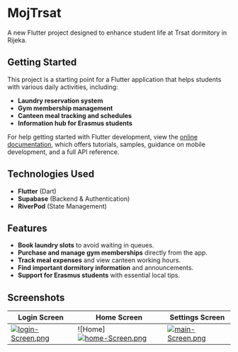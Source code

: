 # MojTrsat

A new Flutter project designed to enhance student life at Trsat dormitory in Rijeka.

## Getting Started

This project is a starting point for a Flutter application that helps students with various daily activities, including:
- **Laundry reservation system**
- **Gym membership management**
- **Canteen meal tracking and schedules**
- **Information hub for Erasmus students**

For help getting started with Flutter development, view the
[online documentation](https://docs.flutter.dev), which offers tutorials,
samples, guidance on mobile development, and a full API reference.

## Technologies Used

- **Flutter** (Dart)
- **Supabase** (Backend & Authentication)
- **RiverPod** (State Management)

## Features

- **Book laundry slots** to avoid waiting in queues.
- **Purchase and manage gym memberships** directly from the app.
- **Track meal expenses** and view canteen working hours.
- **Find important dormitory information** and announcements.
- **Support for Erasmus students** with essential local tips.

## Screenshots

Login Screen  | Home Screen | Settings Screen |
|------------|----------------|---------------|
| [![login-Screen.png](https://i.postimg.cc/pLLbBVRK/login-Screen.png)](https://postimg.cc/YhZsrH4S)| ![Home][![home-Screen.png](https://i.postimg.cc/kgT9r6fj/home-Screen.png)](https://postimg.cc/mP1KCDxM) | [![main-Screen.png](https://i.postimg.cc/q7grpJFp/main-Screen.png)](https://postimg.cc/67sg0XwP)  | [![settings-Screen.png](https://i.postimg.cc/1X0hvf8r/settings-Screen.png)](https://postimg.cc/H8LhxW4r)|

